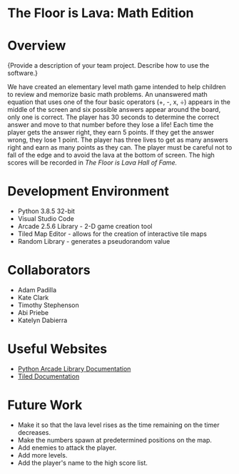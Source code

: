 # The Floor is Lava: Math Edition

# Overview

{Provide a description of your team project.  Describe how to use the software.}

We have created an elementary level math game intended to help children to review and memorize basic math problems. An unanswered math equation that uses one of the four basic operators (+, -, x, ÷) appears in the middle of the screen and six possible answers appear around the board, only one is correct. The player has 30 seconds to determine the correct answer and move to that number before they lose a life! Each time the player gets the answer right, they earn 5 points. If they get the answer wrong, they lose 1 point. The player has three lives to get as many answers right and earn as many points as they can. The player must be careful not to fall of the edge and to avoid the lava at the bottom of screen. The high scores will be recorded in *The Floor is Lava Hall of Fame.*

# Development Environment

* Python 3.8.5 32-bit
* Visual Studio Code
* Arcade 2.5.6 Library - 2-D game creation tool
* Tiled Map Editor - allows for the creation of interactive tile maps
* Random Library - generates a pseudorandom value

# Collaborators

* Adam Padilla
* Kate Clark
* Timothy Stephenson
* Abi Priebe
* Katelyn Dabierra

# Useful Websites

* [Python Arcade Library Documentation](https://arcade.academy/index.html)
* [Tiled Documentation](https://doc.mapeditor.org/en/stable/)

# Future Work

* Make it so that the lava level rises as the time remaining on the timer decreases.
* Make the numbers spawn at predetermined positions on the map.
* Add enemies to attack the player.
* Add more levels. 
* Add the player's name to the high score list. 
